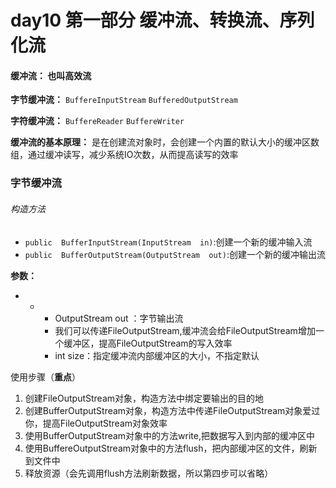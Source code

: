 # day10 第一部分 缓冲流、转换流、序列化流

#### **缓冲流**： 也叫高效流

**字节缓冲流：**  `BuffereInputStream`  `BufferedOutputStream`   

**字符缓冲流：** `BuffereReader`  `BuffereWriter`

**缓冲流的基本原理：** 是在创建流对象时，会创建一个内置的默认大小的缓冲区数组，通过缓冲读写，减少系统IO次数，从而提高读写的效率

### 字节缓冲流

###### 构造方法

* `public  BufferInputStream(InputStream  in)`:创建一个新的缓冲输入流
* `public  BufferOutputStream(OutputStream  out)`:创建一个新的缓冲输出流

**参数：**

* * * OutputStream  out ：字节输出流 
    * 我们可以传递FileOutputStream,缓冲流会给FileOutputStream增加一个缓冲区，提高FileOutputStream的写入效率
    * int  size：指定缓冲流内部缓冲区的大小，不指定默认

使用步骤（**重点**）

1. 创建FileOutputStream对象，构造方法中绑定要输出的目的地
2. 创建BufferOutputStream对象，构造方法中传递FileOutputStream对象爱过你，提高FileOutputStream对象效率
3. 使用BufferOutputStream对象中的方法write,把数据写入到内部的缓冲区中
4. 使用BuffereOutputStream对象中的方法flush，把内部缓冲区的文件，刷新到文件中
5. 释放资源（会先调用flush方法刷新数据，所以第四步可以省略）

